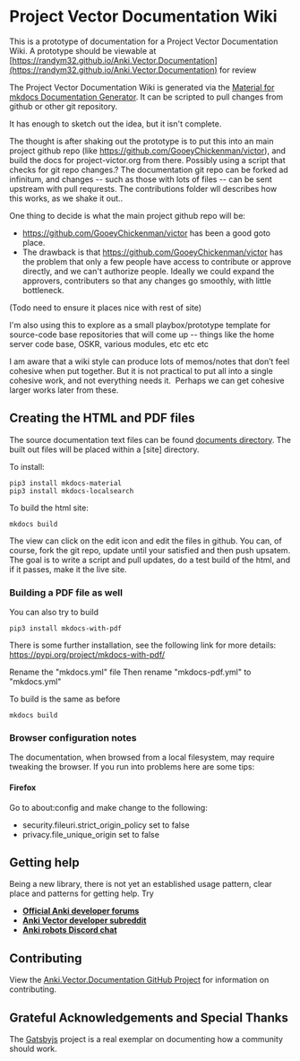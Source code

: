 # Project Vector Documentation Wiki

This is a prototype of  documentation for a  Project Vector Documentation Wiki.
A prototype  should be viewable at [https://randym32.github.io/Anki.Vector.Documentation](https://randym32.github.io/Anki.Vector.Documentation) for review

The Project Vector Documentation Wiki is generated via the [Material for mkdocs Documentation
Generator](https://github.com/squidfunk/mkdocs-material). It can be scripted to pull changes
from github or other git repository.

It has enough to sketch out the idea, but it isn't complete.

The thought is after shaking out the prototype is to put this into an main project github
repo (like https://github.com/GooeyChickenman/victor), and build the docs for project-victor.org
from there. Possibly using a script that checks for git repo changes.?
The documentation git repo can be forked ad infinitum, and changes -- such as those with lots
of files --  can be sent upstream with pull requrests.
The contributions folder wll describes how this works, as we shake it out..

One thing to decide is what the main project github repo will be:

* https://github.com/GooeyChickenman/victor has been a good goto place.
* The drawback is that https://github.com/GooeyChickenman/victor has the problem that only
  a few people have access to contribute or approve directly, and we can't authorize people.
  Ideally we could expand the approvers, contributers so that any changes go smoothly, with little bottleneck.

(Todo need to ensure it places nice with rest of site)

I'm also using this to explore as a small playbox/prototype template for source-code base
repositories that will come up -- things like the home server code base, OSKR, various modules,
etc etc etc

I am aware that a wiki style can produce lots of memos/notes that don’t feel cohesive when put together.
But it is not practical to put all into a single cohesive work, and not everything needs it.  Perhaps
we can get cohesive larger works later from these.

## Creating the HTML and PDF files

The source documentation text files can be found [documents
directory](./documents). The built out files
will be placed within a [site] directory.

To install:

    pip3 install mkdocs-material
    pip3 install mkdocs-localsearch

To build the html site:

    mkdocs build

The view can click on the edit icon and edit the files in github.
You can, of course, fork the git repo, update until your satisfied
and then push upsatem.
The goal is to write a script and pull updates, do a test build of the html,
and if it passes, make it the live site.

### Building a PDF file as well
You can also try to build

    pip3 install mkdocs-with-pdf

There is some further installation, see the following link for more details:
https://pypi.org/project/mkdocs-with-pdf/

Rename the "mkdocs.yml" file
Then rename "mkdocs-pdf.yml" to "mkdocs.yml"

To build is the same as before

    mkdocs build


### Browser configuration notes
The documentation, when browsed from a local filesystem, may require tweaking
the browser.  If you run into problems here are some tips:

#### Firefox
Go to about:config and make change to the following:
* security.fileuri.strict_origin_policy set to false
* privacy.file_unique_origin  set to false


## Getting help
Being a new library, there is not yet an established usage pattern, clear place
and patterns for getting help.  Try

* [**Official Anki developer forums**](https://forums.anki.com/)
* [**Anki Vector developer subreddit**](https://www.reddit.com/r/ankivectordevelopers)
* [**Anki robots Discord chat**](https://discord.gg/FT8EYwu)

## Contributing
View the [Anki.Vector.Documentation GitHub Project](https://github.com/randym32/Anki.Vector.Documentation)
for information on contributing.

## Grateful Acknowledgements and Special Thanks

The [Gatsbyjs](https://gatsby.dev/) project is a real exemplar on documenting
how a community should work.
